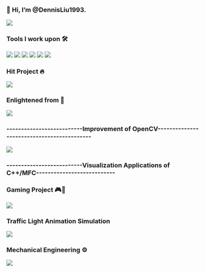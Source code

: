 ###  👋 Hi, I’m @DennisLiu1993.
<img src="https://github-readme-stats.vercel.app/api?username=DennisLiu1993&count_private=true&show_icons=true&theme=tokyonight">

### Tools I work upon 🛠

<img src="https://img.shields.io/badge/C++%20-%2320232a.svg?&style=for-the-badge&logo=cplusplus&logoColor=%2361DAFB"> <img src="https://img.shields.io/badge/MFC%20-%23323330.svg?&style=for-the-badge&logo=mfc&logoColor=%23F7DF1E"> 
<img src="https://img.shields.io/badge/CSharp%20-%23E34F26.svg?&style=for-the-badge&logo=csharp&logoColor=white"> 
<img src="https://img.shields.io/badge/ComputerVision%20-%231572B6.svg?&style=for-the-badge&logo=OpenCV&logoColor=white">
<img src="https://img.shields.io/badge/Python%20-%2314354C.svg?&style=for-the-badge&logo=python&logoColor=white">
<img src="https://img.shields.io/badge/Cloud%20Computing%20-%23007ACC.svg?&style=for-the-badge&logo=cloud&logoColor=white">

### Hit Project 🔥
<a href="https://github.com/DennisLiu1993/Fastest_Image_Pattern_Matching"><img src="https://github-readme-stats.vercel.app/api/pin/?username=DennisLiu1993&repo=Fastest_Image_Pattern_Matching"></a>

### Enlightened from 🌱
<a href="https://github.com/meiqua/shape_based_matching"><img src="https://github-readme-stats.vercel.app/api/pin/?username=meiqua&repo=shape_based_matching"></a>
### --------------------------Improvement of OpenCV-------------------------------------------
<a href="https://github.com/DennisLiu1993/Zoom-in-out-with-Opencv"><img src="https://github-readme-stats.vercel.app/api/pin/?username=DennisLiu1993&repo=Zoom-in-out-with-Opencv"></a>
### --------------------------Visualization Applications of C++/MFC---------------------------
### Gaming Project 🎮🎲
<a href="https://github.com/DennisLiu1993/BlackJack"><img src="https://github-readme-stats.vercel.app/api/pin/?username=DennisLiu1993&repo=BlackJack"></a>

### Traffic Light Animation Simulation
<a href="https://github.com/DennisLiu1993/Walking-Man"><img src="https://github-readme-stats.vercel.app/api/pin/?username=DennisLiu1993&repo=Walking-Man"></a>

### Mechanical Engineering ⚙️
<a href="https://github.com/DennisLiu1993/Slider_Motion_Simulation_MFC"><img src="https://github-readme-stats.vercel.app/api/pin/?username=DennisLiu1993&repo=Slider_Motion_Simulation_MFC"></a>



